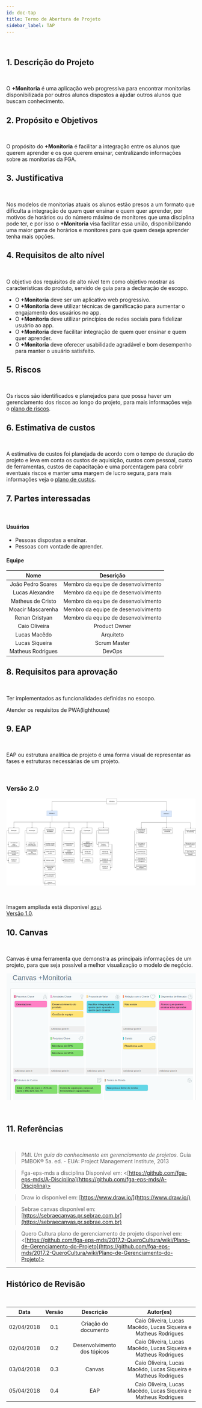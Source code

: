 ```yaml
---
id: doc-tap
title: Termo de Abertura de Projeto
sidebar_label: TAP
---
```


<br>

## 1. Descrição do Projeto

<br>

<p align="justify">

O **+Monitoria** é uma aplicação web progressiva para encontrar monitorias disponibilizada por outros alunos dispostos a ajudar outros alunos que buscam conhecimento.</p>


## 2. Propósito e Objetivos

<br>

<p align="justify">

O propósito do **+Monitoria** é facilitar a integração entre os alunos que querem aprender e os que querem ensinar, centralizando informações sobre as monitorias da FGA.
</p>


## 3. Justificativa

<br>

<p align="justify">

Nos modelos de monitorias atuais os alunos estão presos a um formato que dificulta a integração de quem quer ensinar e quem quer aprender, por motivos de horários ou do número máximo de monitores que uma disciplina pode ter, e por isso o **+Monitoria** visa facilitar essa união, disponibilizando uma maior gama de horários e monitores para que quem deseja aprender tenha mais opções.
</p>

## 4. Requisitos de alto nível

<br>

<p align="justify">

O objetivo dos requisitos de alto nível tem como objetivo mostrar as características do produto, servido de guia para a declaração de escopo.

- O **+Monitoria** deve ser um aplicativo web progressivo.
- O **+Monitoria** deve utilizar técnicas de gamificação para aumentar o engajamento dos usuários no app.
- O **+Monitoria** deve utilizar princípios de redes sociais para fidelizar usuário ao app.
- O **+Monitoria** deve facilitar integração de quem quer ensinar e quem quer aprender.
- O **+Monitoria** deve oferecer usabilidade agradável e bom desempenho para manter o usuário satisfeito.
</p>


## 5. Riscos

<br>

<p align="justify">

Os riscos são identificados e planejados para que possa haver um gerenciamento dos riscos ao longo do projeto, para mais informações veja o  [plano de riscos](plano-riscos.md).  

</p>


## 6. Estimativa de custos

<br>

<p align="justify">

A estimativa de custos foi planejada de acordo com o tempo de duração do projeto e leva em conta os custos de aquisição, custos com pessoal, custo de ferramentas, custos de capacitação e uma porcentagem para cobrir eventuais riscos e manter uma margem de lucro segura, para mais informações veja o [plano de custos](plano-custos.md).

## 7. Partes interessadas

<br>

<p align="justify">

#### Usuários

- Pessoas dispostas a ensinar.
- Pessoas com vontade de aprender.

#### Equipe
|Nome|Descrição|
|:-------:|:-------:|
|João Pedro Soares |Membro da equipe de desenvolvimento|
|Lucas Alexandre|Membro da equipe de desenvolvimento|
|Matheus de Cristo|Membro da equipe de desenvolvimento|
|Moacir Mascarenha|Membro da equipe de desenvolvimento|
|Renan Cristyan|Membro da equipe de desenvolvimento|
|Caio Oliveira|Product Owner|
|Lucas Macêdo|Arquiteto|
|Lucas Siqueira|Scrum Master|
|Matheus Rodrigues|DevOps|
</p>


## 8. Requisitos para aprovação

<br>

<p align="justify">

Ter implementados as funcionalidades definidas no escopo.

Atender os requisitos de PWA(lighthouse)
</p>


## 9. EAP

<br>

EAP ou estrutura analítica de projeto é uma forma visual de representar as fases e estruturas necessárias de um projeto.

<br>

### Versão 2.0
![EAP](assets/EAP_versao_2.0.png)

<br>

Imagem ampliada está disponivel [aqui](https://uploaddeimagens.com.br/images/002/080/087/full/EAP_versao_2.0.png?1556758805).
<br>
[Versão 1.0](https://fga-eps-mds.github.io/2019.1-MaisMonitoria/docs/assets/EAP.png).

## 10. Canvas

<br>

Canvas é uma ferramenta que demonstra as principais informações de um projeto, para que seja possível a melhor visualização o modelo de negócio.
<br>

![Canvas](assets/canvas.png)

<br> 

## 11. Referências

<br>

 > PMI. *Um guia do conhecimento em gerenciamento de projetos.* Guia PMBOK® 5a. ed. - EUA: Project Management Institute, 2013

> Fga-eps-mds a disciplina Disponível em:  <[https://github.com/fga-eps-mds/A-Disciplina](https://github.com/fga-eps-mds/A-Disciplina)>

> Draw io disponível em: [https://www.draw.io/](https://www.draw.io/)

> Sebrae canvas disponível em: [https://sebraecanvas.pr.sebrae.com.br](https://sebraecanvas.pr.sebrae.com.br)

> Quero Cultura plano de gerenciamento de projeto disponível em: <[https://github.com/fga-eps-mds/2017.2-QueroCultura/wiki/Plano-de-Gerenciamento-do-Projeto](https://github.com/fga-eps-mds/2017.2-QueroCultura/wiki/Plano-de-Gerenciamento-do-Projeto)>
___


## Histórico de Revisão

<br>

| Data | Versão | Descrição | Autor(es) |
|:--:|:--:|:--:|:--:|
| 02/04/2018 | 0.1 | Criação do documento | Caio Oliveira, Lucas Macêdo, Lucas Siqueira e Matheus Rodrigues |
| 02/04/2018 | 0.2 | Desenvolvimento dos tópicos | Caio Oliveira, Lucas Macêdo, Lucas Siqueira e Matheus Rodrigues|
| 03/04/2018 | 0.3 | Canvas | Caio Oliveira, Lucas Macêdo, Lucas Siqueira e Matheus Rodrigues |
| 05/04/2018 | 0.4 | EAP | Caio Oliveira, Lucas Macêdo, Lucas Siqueira e Matheus Rodrigues |





